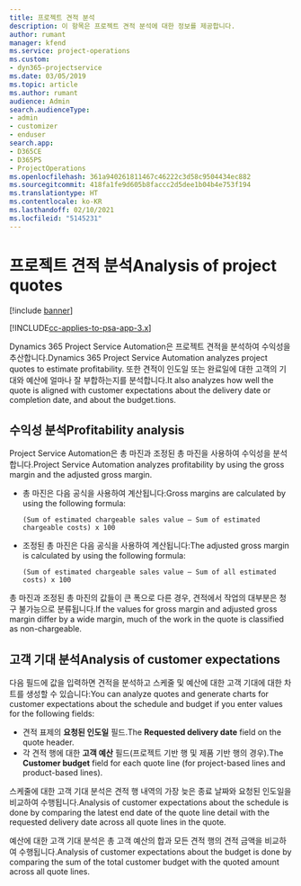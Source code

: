 ```yaml
---
title: 프로젝트 견적 분석
description: 이 항목은 프로젝트 견적 분석에 대한 정보를 제공합니다.
author: rumant
manager: kfend
ms.service: project-operations
ms.custom:
- dyn365-projectservice
ms.date: 03/05/2019
ms.topic: article
ms.author: rumant
audience: Admin
search.audienceType:
- admin
- customizer
- enduser
search.app:
- D365CE
- D365PS
- ProjectOperations
ms.openlocfilehash: 361a940261811467c46222c3d58c9504434ec882
ms.sourcegitcommit: 418fa1fe9d605b8faccc2d5dee1b04b4e753f194
ms.translationtype: HT
ms.contentlocale: ko-KR
ms.lasthandoff: 02/10/2021
ms.locfileid: "5145231"
---
```

# <a name="analysis-of-project-quotes"></a><span data-ttu-id="f6055-103">프로젝트 견적 분석</span><span class="sxs-lookup"><span data-stu-id="f6055-103">Analysis of project quotes</span></span>

[!include [banner](../includes/psa-now-project-operations.md)]

[!INCLUDE[cc-applies-to-psa-app-3.x](../includes/cc-applies-to-psa-app-3x.md)]

<span data-ttu-id="f6055-104">Dynamics 365 Project Service Automation은 프로젝트 견적을 분석하여 수익성을 추산합니다.</span><span class="sxs-lookup"><span data-stu-id="f6055-104">Dynamics 365 Project Service Automation analyzes project quotes to estimate profitability.</span></span> <span data-ttu-id="f6055-105">또한 견적이 인도일 또는 완료일에 대한 고객의 기대와 예산에 얼마나 잘 부합하는지를 분석합니다.</span><span class="sxs-lookup"><span data-stu-id="f6055-105">It also analyzes how well the quote is aligned with customer expectations about the delivery date or completion date, and about the budget.tions.</span></span>

## <a name="profitability-analysis"></a><span data-ttu-id="f6055-106">수익성 분석</span><span class="sxs-lookup"><span data-stu-id="f6055-106">Profitability analysis</span></span>

<span data-ttu-id="f6055-107">Project Service Automation은 총 마진과 조정된 총 마진을 사용하여 수익성을 분석합니다.</span><span class="sxs-lookup"><span data-stu-id="f6055-107">Project Service Automation analyzes profitability by using the gross margin and the adjusted gross margin.</span></span>

- <span data-ttu-id="f6055-108">총 마진은 다음 공식을 사용하여 계산됩니다:</span><span class="sxs-lookup"><span data-stu-id="f6055-108">Gross margins are calculated by using the following formula:</span></span>

  `
    (Sum of estimated chargeable sales value – Sum of estimated chargeable costs) x 100
  `
- <span data-ttu-id="f6055-109">조정된 총 마진은 다음 공식을 사용하여 계산됩니다:</span><span class="sxs-lookup"><span data-stu-id="f6055-109">The adjusted gross margin is calculated by using the following formula:</span></span>

  `
    (Sum of estimated chargeable sales value – Sum of all estimated costs) x 100
  `

<span data-ttu-id="f6055-110">총 마진과 조정된 총 마진의 값들이 큰 폭으로 다른 경우, 견적에서 작업의 대부분은 청구 불가능으로 분류됩니다.</span><span class="sxs-lookup"><span data-stu-id="f6055-110">If the values for gross margin and adjusted gross margin differ by a wide margin, much of the work in the quote is classified as non-chargeable.</span></span>

## <a name="analysis-of-customer-expectations"></a><span data-ttu-id="f6055-111">고객 기대 분석</span><span class="sxs-lookup"><span data-stu-id="f6055-111">Analysis of customer expectations</span></span>

<span data-ttu-id="f6055-112">다음 필드에 값을 입력하면 견적을 분석하고 스케줄 및 예산에 대한 고객 기대에 대한 차트를 생성할 수 있습니다:</span><span class="sxs-lookup"><span data-stu-id="f6055-112">You can analyze quotes and generate charts for customer expectations about the schedule and budget if you enter values for the following fields:</span></span>

- <span data-ttu-id="f6055-113">견적 표제의 **요청된 인도일** 필드.</span><span class="sxs-lookup"><span data-stu-id="f6055-113">The **Requested delivery date** field on the quote header.</span></span>
- <span data-ttu-id="f6055-114">각 견적 행에 대한 **고객 예산** 필드(프로젝트 기반 행 및 제품 기반 행의 경우).</span><span class="sxs-lookup"><span data-stu-id="f6055-114">The **Customer budget** field for each quote line (for project-based lines and product-based lines).</span></span>

<span data-ttu-id="f6055-115">스케줄에 대한 고객 기대 분석은 견적 행 내역의 가장 늦은 종료 날짜와 요청된 인도일을 비교하여 수행됩니다.</span><span class="sxs-lookup"><span data-stu-id="f6055-115">Analysis of customer expectations about the schedule is done by comparing the latest end date of the quote line detail with the requested delivery date across all quote lines in the quote.</span></span>

<span data-ttu-id="f6055-116">예산에 대한 고객 기대 분석은 총 고객 예산의 합과 모든 견적 행의 견적 금액을 비교하여 수행됩니다.</span><span class="sxs-lookup"><span data-stu-id="f6055-116">Analysis of customer expectations about the budget is done by comparing the sum of the total customer budget with the quoted amount across all quote lines.</span></span>
